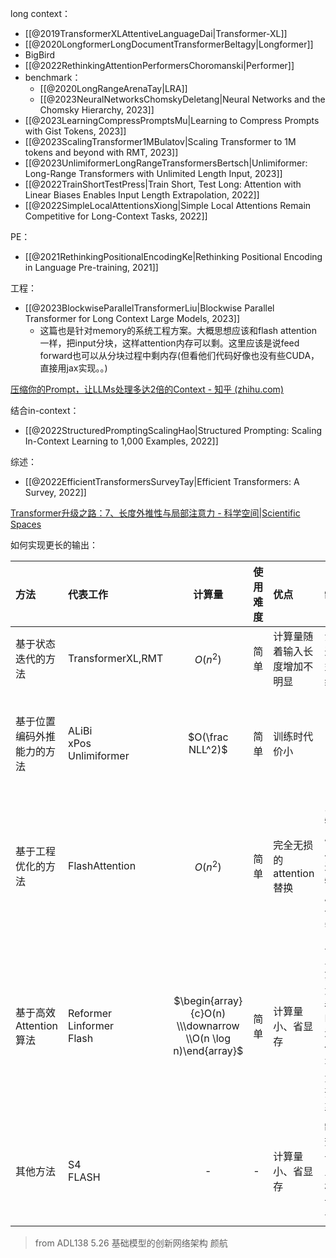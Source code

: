 long context：
- [[@2019TransformerXLAttentiveLanguageDai|Transformer-XL]]
- [[@2020LongformerLongDocumentTransformerBeltagy|Longformer]]
- BigBird
- [[@2022RethinkingAttentionPerformersChoromanski|Performer]]
- benchmark：
    - [[@2020LongRangeArenaTay|LRA]]
    - [[@2023NeuralNetworksChomskyDeletang|Neural Networks and the Chomsky Hierarchy, 2023]]
- [[@2023LearningCompressPromptsMu|Learning to Compress Prompts with Gist Tokens, 2023]]
- [[@2023ScalingTransformer1MBulatov|Scaling Transformer to 1M tokens and beyond with RMT, 2023]]
- [[@2023UnlimiformerLongRangeTransformersBertsch|Unlimiformer: Long-Range Transformers with Unlimited Length Input, 2023]]
- [[@2022TrainShortTestPress|Train Short, Test Long: Attention with Linear Biases Enables Input Length Extrapolation, 2022]]
- [[@2022SimpleLocalAttentionsXiong|Simple Local Attentions Remain Competitive for Long-Context Tasks, 2022]]

PE：
- [[@2021RethinkingPositionalEncodingKe|Rethinking Positional Encoding in Language Pre-training, 2021]]

工程：
- [[@2023BlockwiseParallelTransformerLiu|Blockwise Parallel Transformer for Long Context Large Models, 2023]]
    - 这篇也是针对memory的系统工程方案。大概思想应该和flash attention一样，把input分块，这样attention内存可以剩。这里应该是说feed forward也可以从分块过程中剩内存(但看他们代码好像也没有些CUDA，直接用jax实现。。)

[压缩你的Prompt，让LLMs处理多达2倍的Context - 知乎 (zhihu.com)](https://zhuanlan.zhihu.com/p/625440016?utm_medium=social&utm_oi=30536802238464&utm_psn=1635194469631832064&utm_source=wechat_timeline&utm_id=0)

结合in-context：
- [[@2022StructuredPromptingScalingHao|Structured Prompting: Scaling In-Context Learning to 1,000 Examples, 2022]]

综述：
- [[@2022EfficientTransformersSurveyTay|Efficient Transformers: A Survey, 2022]]

[Transformer升级之路：7、长度外推性与局部注意力 - 科学空间|Scientific Spaces](https://spaces.ac.cn/archives/9431)

如何实现更长的输出：

| 方法                       | 代表工作                       |                            计算量                            | 使用难度 | 优点                         | 缺点                                                                    | 潜在长度上限                               |
|:-------------------------- |:------------------------------ |:------------------------------------------------------------:|:-------- |:---------------------------- |:----------------------------------------------------------------------- |:------------------------------------------ |
| 基于状态迭代的方法         | TransformerXL,RMT              |                           $O(n^2)$                           | 简单     | 计算量随着输入长度增加不明显 | 没有经过大模型预训练验证                                                | 1 million(?)                               |
| 基于位置编码外推能力的方法 | ALiBi<br>xPos<br>Unlimiformer  |                       $O(\frac NLL^2)$                       | 简单     | 训练时代价小                 | -                                                                       | MPT模型验证了ALiBi在64K训练，可以外推到84K |
| 基于工程优化的方法         | FlashAttention                 |                           $O(n^2)$                           | 简单     | 完全无损的attention替换      | 只能在特定维度上使用，不过这些特定维度目前也满足需求                    | 128k                                       |
| 基于高效Attention算法      | Reformer<br>Linformer<br>Flash | $\begin{array}{c}O(n) \\\downarrow \\O(n \log n)\end{array}$ | 简单     | 计算量小、省显存             | 比较缺乏高效算子、大部分都针对Encoder进行优化、没有经过大模型预训练验证 | -                                          |
| 其他方法                   | S4<br>FLASH                    |                              -                               | -        | 计算量小、省显存             | 缺乏高效算子、缺乏大规模模型训练验证                                    | -                                          |

> from ADL138 5.26 基础模型的创新网络架构 颜航


